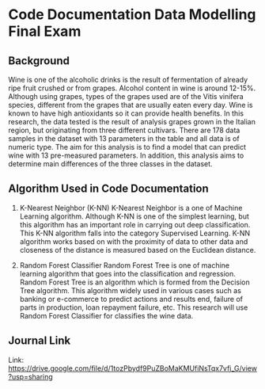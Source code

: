 # Code Documentation Data Modelling Final Exam
## Background
Wine is one of the alcoholic drinks is the result of fermentation of already ripe fruit crushed or from grapes. 
Alcohol content in wine is around 12-15%. 
Although using grapes, types of the grapes used are of the Vitis vinifera species, different from the grapes that are usually eaten every day. 
Wine is known to have high antioxidants so it can provide health benefits.
In this research, the data tested is the result of analysis grapes grown in the Italian region, but originating from three different cultivars. 
There are 178 data samples in the dataset with 13 parameters in the table and all data is of numeric type.
The aim for this analysis is to find a model that can predict wine with 13 pre-measured parameters.
In addition, this analysis aims to determine main differences of the three classes in the dataset.

## Algorithm Used in Code Documentation
1. K-Nearest Neighbor (K-NN)
K-Nearest Neighbor is a one of Machine Learning algorithm.
Although K-NN is one of the simplest learning, but this algorithm has an important role in carrying out deep classification.
This K-NN algorithm falls into the category Supervised Learning.
K-NN algorithm works based on with the proximity of data to other data and closeness of the distance is measured based on the Euclidean distance.

3. Random Forest Classifier
Random Forest Tree is one of machine learning algorithm that goes into the classification and regression.
Random Forest Tree is an algorithm which is formed from the Decision Tree algorithm.
This algorithm widely used in various cases such as banking or e-commerce to predict actions and results end, failure of parts in production, loan repayment failure, etc.
This research will use Random Forest Classifier for classifies the wine data.

## Journal Link
Link: https://drive.google.com/file/d/1tozPbydf9PuZBoMaKMUfiNsTqx7vfj_G/view?usp=sharing 
